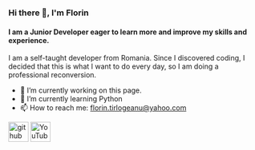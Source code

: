 ### Hi there 👋, I'm Florin
#### I am a Junior Developer eager to learn more and improve my skills and experience.


I am a self-taught developer from Romania.
Since I discovered coding, I decided that this is what I want to do every day, so I am doing a professional reconversion.


- 🔭 I’m currently working on this page. 
- 🌱 I’m currently learning Python 
- 📫 How to reach me: florin.tirlogeanu@yahoo.com 


[<img src='https://cdn.jsdelivr.net/npm/simple-icons@3.0.1/icons/github.svg' alt='github' height='40'>](https://github.com/FlorinTf)  [<img src='https://cdn.jsdelivr.net/npm/simple-icons@3.0.1/icons/youtube.svg' alt='YouTube' height='40'>](https://www.youtube.com/channel/https://www.youtube.com/channel/UCTVESVE0yPiwvg-VbrLGLuw)  

